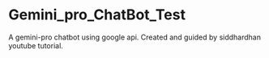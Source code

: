 # Gemini_pro_ChatBot_Test
A gemini-pro chatbot using google api. Created and guided by siddhardhan youtube tutorial.
